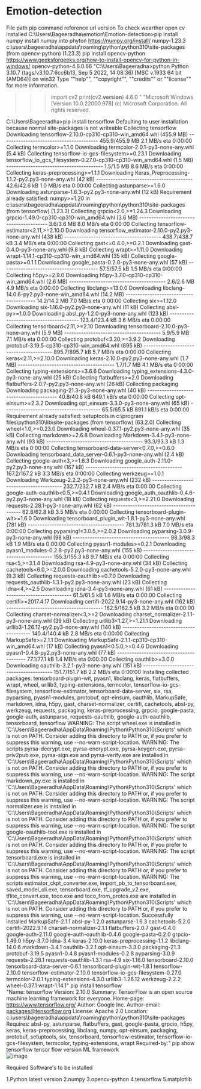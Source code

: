 # Emotion-detection
File path	pip command	reference url	version	To check wearther open cv installed
C:\Users\Bageeradha\emotion\Emotion-detection>pip install numpy	install numpy into phyton	https://numpy.org/install/	numpy-1.23.3	
c:\users\bageeradha\appdata\roaming\python\python310\site-packages (from opencv-python) (1.23.3)	pip install opencv-python	https://www.geeksforgeeks.org/how-to-install-opencv-for-python-in-windows/	opencv-python-4.6.0.66	"C:\Users\Bageeradha>python
Python 3.10.7 (tags/v3.10.7:6cc6b13, Sep  5 2022, 14:08:36) [MSC v.1933 64 bit (AMD64)] on win32
Type ""help"", ""copyright"", ""credits"" or ""license"" for more information.
>>> import cv2
>>> print(cv2.__version__)
4.6.0
>>>"
"Microsoft Windows [Version 10.0.22000.978]
(c) Microsoft Corporation. All rights reserved.

C:\Users\Bageeradha>pip install tensorflow
Defaulting to user installation because normal site-packages is not writeable
Collecting tensorflow
  Downloading tensorflow-2.10.0-cp310-cp310-win_amd64.whl (455.9 MB)
     ---------------------------------------- 455.9/455.9 MB 2.1 MB/s eta 0:00:00
Collecting termcolor>=1.1.0
  Downloading termcolor-2.0.1-py3-none-any.whl (5.4 kB)
Collecting tensorflow-io-gcs-filesystem>=0.23.1
  Downloading tensorflow_io_gcs_filesystem-0.27.0-cp310-cp310-win_amd64.whl (1.5 MB)
     ---------------------------------------- 1.5/1.5 MB 8.6 MB/s eta 0:00:00
Collecting keras-preprocessing>=1.1.1
  Downloading Keras_Preprocessing-1.1.2-py2.py3-none-any.whl (42 kB)
     ---------------------------------------- 42.6/42.6 kB 1.0 MB/s eta 0:00:00
Collecting astunparse>=1.6.0
  Downloading astunparse-1.6.3-py2.py3-none-any.whl (12 kB)
Requirement already satisfied: numpy>=1.20 in c:\users\bageeradha\appdata\roaming\python\python310\site-packages (from tensorflow) (1.23.3)
Collecting grpcio<2.0,>=1.24.3
  Downloading grpcio-1.49.0-cp310-cp310-win_amd64.whl (3.6 MB)
     ---------------------------------------- 3.6/3.6 MB 8.0 MB/s eta 0:00:00
Collecting tensorflow-estimator<2.11,>=2.10.0
  Downloading tensorflow_estimator-2.10.0-py2.py3-none-any.whl (438 kB)
     ---------------------------------------- 438.7/438.7 kB 3.4 MB/s eta 0:00:00
Collecting gast<=0.4.0,>=0.2.1
  Downloading gast-0.4.0-py3-none-any.whl (9.8 kB)
Collecting wrapt>=1.11.0
  Downloading wrapt-1.14.1-cp310-cp310-win_amd64.whl (35 kB)
Collecting google-pasta>=0.1.1
  Downloading google_pasta-0.2.0-py3-none-any.whl (57 kB)
     ---------------------------------------- 57.5/57.5 kB 1.5 MB/s eta 0:00:00
Collecting h5py>=2.9.0
  Downloading h5py-3.7.0-cp310-cp310-win_amd64.whl (2.6 MB)
     ---------------------------------------- 2.6/2.6 MB 4.9 MB/s eta 0:00:00
Collecting libclang>=13.0.0
  Downloading libclang-14.0.6-py2.py3-none-win_amd64.whl (14.2 MB)
     ---------------------------------------- 14.2/14.2 MB 7.0 MB/s eta 0:00:00
Collecting six>=1.12.0
  Downloading six-1.16.0-py2.py3-none-any.whl (11 kB)
Collecting absl-py>=1.0.0
  Downloading absl_py-1.2.0-py3-none-any.whl (123 kB)
     ---------------------------------------- 123.4/123.4 kB 3.6 MB/s eta 0:00:00
Collecting tensorboard<2.11,>=2.10
  Downloading tensorboard-2.10.0-py3-none-any.whl (5.9 MB)
     ---------------------------------------- 5.9/5.9 MB 7.1 MB/s eta 0:00:00
Collecting protobuf<3.20,>=3.9.2
  Downloading protobuf-3.19.5-cp310-cp310-win_amd64.whl (895 kB)
     ---------------------------------------- 895.7/895.7 kB 5.7 MB/s eta 0:00:00
Collecting keras<2.11,>=2.10.0
  Downloading keras-2.10.0-py2.py3-none-any.whl (1.7 MB)
     ---------------------------------------- 1.7/1.7 MB 4.1 MB/s eta 0:00:00
Collecting typing-extensions>=3.6.6
  Downloading typing_extensions-4.3.0-py3-none-any.whl (25 kB)
Collecting flatbuffers>=2.0
  Downloading flatbuffers-2.0.7-py2.py3-none-any.whl (26 kB)
Collecting packaging
  Downloading packaging-21.3-py3-none-any.whl (40 kB)
     ---------------------------------------- 40.8/40.8 kB 649.1 kB/s eta 0:00:00
Collecting opt-einsum>=2.3.2
  Downloading opt_einsum-3.3.0-py3-none-any.whl (65 kB)
     ---------------------------------------- 65.5/65.5 kB 891.1 kB/s eta 0:00:00
Requirement already satisfied: setuptools in c:\program files\python310\lib\site-packages (from tensorflow) (63.2.0)
Collecting wheel<1.0,>=0.23.0
  Downloading wheel-0.37.1-py2.py3-none-any.whl (35 kB)
Collecting markdown>=2.6.8
  Downloading Markdown-3.4.1-py3-none-any.whl (93 kB)
     ---------------------------------------- 93.3/93.3 kB 1.3 MB/s eta 0:00:00
Collecting tensorboard-data-server<0.7.0,>=0.6.0
  Downloading tensorboard_data_server-0.6.1-py3-none-any.whl (2.4 kB)
Collecting google-auth<3,>=1.6.3
  Downloading google_auth-2.11.0-py2.py3-none-any.whl (167 kB)
     ---------------------------------------- 167.2/167.2 kB 3.3 MB/s eta 0:00:00
Collecting werkzeug>=1.0.1
  Downloading Werkzeug-2.2.2-py3-none-any.whl (232 kB)
     ---------------------------------------- 232.7/232.7 kB 2.4 MB/s eta 0:00:00
Collecting google-auth-oauthlib<0.5,>=0.4.1
  Downloading google_auth_oauthlib-0.4.6-py2.py3-none-any.whl (18 kB)
Collecting requests<3,>=2.21.0
  Downloading requests-2.28.1-py3-none-any.whl (62 kB)
     ---------------------------------------- 62.8/62.8 kB 3.5 MB/s eta 0:00:00
Collecting tensorboard-plugin-wit>=1.6.0
  Downloading tensorboard_plugin_wit-1.8.1-py3-none-any.whl (781 kB)
     ---------------------------------------- 781.3/781.3 kB 7.0 MB/s eta 0:00:00
Collecting pyparsing!=3.0.5,>=2.0.2
  Downloading pyparsing-3.0.9-py3-none-any.whl (98 kB)
     ---------------------------------------- 98.3/98.3 kB 1.9 MB/s eta 0:00:00
Collecting pyasn1-modules>=0.2.1
  Downloading pyasn1_modules-0.2.8-py2.py3-none-any.whl (155 kB)
     ---------------------------------------- 155.3/155.3 kB 9.7 MB/s eta 0:00:00
Collecting rsa<5,>=3.1.4
  Downloading rsa-4.9-py3-none-any.whl (34 kB)
Collecting cachetools<6.0,>=2.0.0
  Downloading cachetools-5.2.0-py3-none-any.whl (9.3 kB)
Collecting requests-oauthlib>=0.7.0
  Downloading requests_oauthlib-1.3.1-py2.py3-none-any.whl (23 kB)
Collecting idna<4,>=2.5
  Downloading idna-3.4-py3-none-any.whl (61 kB)
     ---------------------------------------- 61.5/61.5 kB 1.6 MB/s eta 0:00:00
Collecting certifi>=2017.4.17
  Downloading certifi-2022.9.14-py3-none-any.whl (162 kB)
     ---------------------------------------- 162.5/162.5 kB 3.2 MB/s eta 0:00:00
Collecting charset-normalizer<3,>=2
  Downloading charset_normalizer-2.1.1-py3-none-any.whl (39 kB)
Collecting urllib3<1.27,>=1.21.1
  Downloading urllib3-1.26.12-py2.py3-none-any.whl (140 kB)
     ---------------------------------------- 140.4/140.4 kB 2.8 MB/s eta 0:00:00
Collecting MarkupSafe>=2.1.1
  Downloading MarkupSafe-2.1.1-cp310-cp310-win_amd64.whl (17 kB)
Collecting pyasn1<0.5.0,>=0.4.6
  Downloading pyasn1-0.4.8-py2.py3-none-any.whl (77 kB)
     ---------------------------------------- 77.1/77.1 kB 1.4 MB/s eta 0:00:00
Collecting oauthlib>=3.0.0
  Downloading oauthlib-3.2.1-py3-none-any.whl (151 kB)
     ---------------------------------------- 151.7/151.7 kB 2.2 MB/s eta 0:00:00
Installing collected packages: tensorboard-plugin-wit, pyasn1, libclang, keras, flatbuffers, wrapt, wheel, urllib3, typing-extensions, termcolor, tensorflow-io-gcs-filesystem, tensorflow-estimator, tensorboard-data-server, six, rsa, pyparsing, pyasn1-modules, protobuf, opt-einsum, oauthlib, MarkupSafe, markdown, idna, h5py, gast, charset-normalizer, certifi, cachetools, absl-py, werkzeug, requests, packaging, keras-preprocessing, grpcio, google-pasta, google-auth, astunparse, requests-oauthlib, google-auth-oauthlib, tensorboard, tensorflow
  WARNING: The script wheel.exe is installed in 'C:\Users\Bageeradha\AppData\Roaming\Python\Python310\Scripts' which is not on PATH.
  Consider adding this directory to PATH or, if you prefer to suppress this warning, use --no-warn-script-location.
  WARNING: The scripts pyrsa-decrypt.exe, pyrsa-encrypt.exe, pyrsa-keygen.exe, pyrsa-priv2pub.exe, pyrsa-sign.exe and pyrsa-verify.exe are installed in 'C:\Users\Bageeradha\AppData\Roaming\Python\Python310\Scripts' which is not on PATH.
  Consider adding this directory to PATH or, if you prefer to suppress this warning, use --no-warn-script-location.
  WARNING: The script markdown_py.exe is installed in 'C:\Users\Bageeradha\AppData\Roaming\Python\Python310\Scripts' which is not on PATH.
  Consider adding this directory to PATH or, if you prefer to suppress this warning, use --no-warn-script-location.
  WARNING: The script normalizer.exe is installed in 'C:\Users\Bageeradha\AppData\Roaming\Python\Python310\Scripts' which is not on PATH.
  Consider adding this directory to PATH or, if you prefer to suppress this warning, use --no-warn-script-location.
  WARNING: The script google-oauthlib-tool.exe is installed in 'C:\Users\Bageeradha\AppData\Roaming\Python\Python310\Scripts' which is not on PATH.
  Consider adding this directory to PATH or, if you prefer to suppress this warning, use --no-warn-script-location.
  WARNING: The script tensorboard.exe is installed in 'C:\Users\Bageeradha\AppData\Roaming\Python\Python310\Scripts' which is not on PATH.
  Consider adding this directory to PATH or, if you prefer to suppress this warning, use --no-warn-script-location.
  WARNING: The scripts estimator_ckpt_converter.exe, import_pb_to_tensorboard.exe, saved_model_cli.exe, tensorboard.exe, tf_upgrade_v2.exe, tflite_convert.exe, toco.exe and toco_from_protos.exe are installed in 'C:\Users\Bageeradha\AppData\Roaming\Python\Python310\Scripts' which is not on PATH.
  Consider adding this directory to PATH or, if you prefer to suppress this warning, use --no-warn-script-location.
Successfully installed MarkupSafe-2.1.1 absl-py-1.2.0 astunparse-1.6.3 cachetools-5.2.0 certifi-2022.9.14 charset-normalizer-2.1.1 flatbuffers-2.0.7 gast-0.4.0 google-auth-2.11.0 google-auth-oauthlib-0.4.6 google-pasta-0.2.0 grpcio-1.49.0 h5py-3.7.0 idna-3.4 keras-2.10.0 keras-preprocessing-1.1.2 libclang-14.0.6 markdown-3.4.1 oauthlib-3.2.1 opt-einsum-3.3.0 packaging-21.3 protobuf-3.19.5 pyasn1-0.4.8 pyasn1-modules-0.2.8 pyparsing-3.0.9 requests-2.28.1 requests-oauthlib-1.3.1 rsa-4.9 six-1.16.0 tensorboard-2.10.0 tensorboard-data-server-0.6.1 tensorboard-plugin-wit-1.8.1 tensorflow-2.10.0 tensorflow-estimator-2.10.0 tensorflow-io-gcs-filesystem-0.27.0 termcolor-2.0.1 typing-extensions-4.3.0 urllib3-1.26.12 werkzeug-2.2.2 wheel-0.37.1 wrapt-1.14.1"		pip install tensorflow		
"Name: tensorflow
Version: 2.10.0
Summary: TensorFlow is an open source machine learning framework for everyone.
Home-page: https://www.tensorflow.org/
Author: Google Inc.
Author-email: packages@tensorflow.org
License: Apache 2.0
Location: c:\users\bageeradha\appdata\roaming\python\python310\site-packages
Requires: absl-py, astunparse, flatbuffers, gast, google-pasta, grpcio, h5py, keras, keras-preprocessing, libclang, numpy, opt-einsum, packaging, protobuf, setuptools, six, tensorboard, tensorflow-estimator, tensorflow-io-gcs-filesystem, termcolor, typing-extensions, wrapt
Required-by:"	pip show tensorflow	tensor flow version ML framework		
![image](https://user-images.githubusercontent.com/110295819/190874413-651dad53-874e-436e-95d4-8260af3584a9.png)


Required Software's to be installed

1.Python latest version
2.numpy
3.opencv-python
4.tensorflow
5.matplotlib



